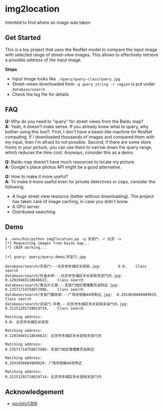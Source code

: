 # img2location
Intented to find where an image was taken

## Get Started

This is a toy project that uses the ResNet model to compare the input image with selected range of street-view images. This allows to effectively retrieve a possible address of the input image.

**Steps**
- Input image looks like `./query/query-class/query.jpg`
- Street-views downloaded from `-q query_string -r region` is put under `database/search`
- Check the log file for details

## FAQ
**Q:** Why do you need to "query" for street views from the Baidu map? <br/>
**A:** Yeah, it doesn't make sense. If you already knew what to query, why bother using this tool?. First, I don't have a beast-like machine for ResNet computing. If I downloaded thousands of images and compared them with my input, then I'm afraid its not possible. Second, if there are some store fronts in your picture, you can use them to narrow down the query range, which reduces the time cost. Anyways, consider this as a demo.<br/>

**Q:** Baidu map doesn't have much resources to locate my picture. <br/>
**A:** Google's place photos API might be a good alternative.<br/>

**Q:** How to make it more useful? <br/>
**A:** To make it more useful even for private detectives or cops, consider the following. 
- A huge street view resource (better without downloading). The project has taken care of image caching, in case you didn't know.
- A GPU server
- Distributed searching

## Demo

```text
$ .venv/bin/python img2location.py -q 天安门 -r 北京 -v
[*] Requesting images from baidu map...
[*] CBIR working...

[+] query: query/query-demo/天安门.jpg

database/search/天安门---北京市东城区长安街.jpg:        0.0,    Class search
database/search/外金水桥---北京市东城区东长安街天安门内.jpg:    0.12019465118646622,    Class search
database/search/青云片兰室---天安门地区管理委员会附近.jpg:      0.23571714758872986,    Class search
database/search/天安门服务部---广场东侧路44号附近.jpg:  0.2933036684989929,     Class search
database/search/天安门-华表---北京市东城区东长安街天安门内.jpg: 0.31151291728019714,    Class search

Matching address:
0.0: 北京市东城区长安街

Matching address:
0.12019465118646622: 北京市东城区东长安街天安门内

Matching address:
0.23571714758872986: 天安门地区管理委员会附近

Matching address:
0.2933036684989929: 广场东侧路44号附近

Matching address:
0.31151291728019714: 北京市东城区东长安街天安门内
```

## Acknowledgement
- [pochih/CBIR](https://github.com/pochih/CBIR)
